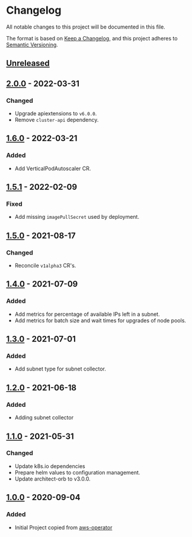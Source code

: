 # Changelog

All notable changes to this project will be documented in this file.

The format is based on [Keep a Changelog](https://keepachangelog.com/en/1.0.0/),
and this project adheres to [Semantic Versioning](https://semver.org/spec/v2.0.0.html).

## [Unreleased]

## [2.0.0] - 2022-03-31

### Changed

- Upgrade apiextensions to `v6.0.0`.
- Remove `cluster-api` dependency.

## [1.6.0] - 2022-03-21

### Added

- Add VerticalPodAutoscaler CR.

## [1.5.1] - 2022-02-09

### Fixed

- Add missing `imagePullSecret` used by deployment.

## [1.5.0] - 2021-08-17

### Changed

- Reconcile `v1alpha3` CR's.

## [1.4.0] - 2021-07-09

### Added

- Add metrics for percentage of available IPs left in a subnet.
- Add metrics for batch size and wait times for upgrades of node pools.

## [1.3.0] - 2021-07-01

### Added

- Add subnet type for subnet collector.

## [1.2.0] - 2021-06-18

### Added

- Adding subnet collector

## [1.1.0] - 2021-05-31

### Changed

- Update k8s.io dependencies
- Prepare helm values to configuration management.
- Update architect-orb to v3.0.0.

## [1.0.0] - 2020-09-04

### Added

- Initial Project copied from [aws-operator](https://github.com/giantswarm/aws-operator)

[Unreleased]: https://github.com/giantswarm/aws-collector/compare/v2.0.0...HEAD
[2.0.0]: https://github.com/giantswarm/aws-collector/compare/v1.6.0...v2.0.0
[1.6.0]: https://github.com/giantswarm/aws-collector/compare/v1.5.1...v1.6.0
[1.5.1]: https://github.com/giantswarm/aws-collector/compare/v1.5.0...v1.5.1
[1.5.0]: https://github.com/giantswarm/aws-collector/compare/v1.4.0...v1.5.0
[1.4.0]: https://github.com/giantswarm/aws-collector/compare/v1.3.0...v1.4.0
[1.3.0]: https://github.com/giantswarm/aws-collector/compare/v1.2.0...v1.3.0
[1.2.0]: https://github.com/giantswarm/aws-collector/compare/v1.1.0...v1.2.0
[1.1.0]: https://github.com/giantswarm/aws-collector/compare/v1.0.0...v1.1.0
[1.0.0]: https://github.com/giantswarm/aws-collector/releases/tag/v1.0.0
